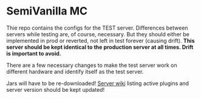 # SemiVanilla MC

Thie repo contains the configs for the TEST server. Differences between servers while testing are, of course, necessary. But they should either be implemented in prod or reverted, not left in test forever (causing drift). **This server should be kept identical to the production server at all times. Drift is important to avoid.**

There are a few necessary changes to make the test server work on different hardware and identify itself as the test server.

Jars will have to be re-downloaded! [Server wiki](https://github.com/SemiVanilla-MC/wiki) listing active plugins and server version should be kept updated!
